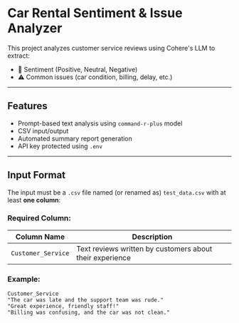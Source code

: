# Car Rental Sentiment & Issue Analyzer

This project analyzes customer service reviews using Cohere's LLM to extract:
- 💬 Sentiment (Positive, Neutral, Negative)
- ⚠ Common issues (car condition, billing, delay, etc.)

---

## Features

- Prompt-based text analysis using `command-r-plus` model
- CSV input/output
- Automated summary report generation
- API key protected using `.env`

---

## Input Format

The input must be a `.csv` file named (or renamed as) `test_data.csv` with at least **one column**:

### Required Column:
| Column Name        | Description                             |
|--------------------|-----------------------------------------|
| `Customer_Service` | Text reviews written by customers about their experience |

### Example:
```csv
Customer_Service
"The car was late and the support team was rude."
"Great experience, friendly staff!"
"Billing was confusing, and the car was not clean."

